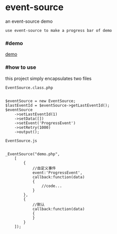 # event-source

an event-source demo

	use event-source to make a progress bar of demo

### #demo 

<a target="_blank" href="http://github.zhusaidong.cn/event-source/">demo</a>

### #how to use

this project simply encapsulates two files

	EventSource.class.php
<pre><code>
$eventSource = new EventSource;
$lastEventId = $eventSource->getLastEventId();
$eventSource
	->setLastEventId(1)
	->setData([])
	->setEvent('ProgressEvent')
	->setRetry(1000)
	->output();
</code></pre>

	EventSource.js

<pre><code>
_EventSource("demo.php",
	[
		{
			//自定义事件
			event:'ProgressEvent',
			callback:function(data)
			{
				//code...
			}
		},
		{
			//默认
			callback:function(data)
			{
			}
		}
	]);
</code></pre>
